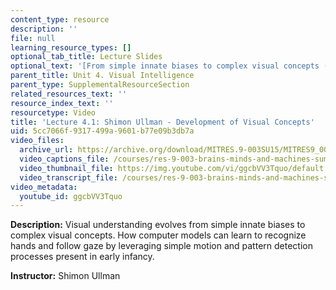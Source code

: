 ```yaml
---
content_type: resource
description: ''
file: null
learning_resource_types: []
optional_tab_title: Lecture Slides
optional_text: '[From simple innate biases to complex visual concepts (PDF - 2.4MB)](resources/mitres_9_003sum15_lec4-1)'
parent_title: Unit 4. Visual Intelligence
parent_type: SupplementalResourceSection
related_resources_text: ''
resource_index_text: ''
resourcetype: Video
title: 'Lecture 4.1: Shimon Ullman - Development of Visual Concepts'
uid: 5cc7066f-9317-499a-9601-b77e09b3db7a
video_files:
  archive_url: https://archive.org/download/MITRES.9-003SU15/MITRES9_003SU15_Lecture_4-1_300k.mp4
  video_captions_file: /courses/res-9-003-brains-minds-and-machines-summer-course-summer-2015/8188dbb266b35f09bd1c57eef4872c56_ggcbVV3Tquo.vtt
  video_thumbnail_file: https://img.youtube.com/vi/ggcbVV3Tquo/default.jpg
  video_transcript_file: /courses/res-9-003-brains-minds-and-machines-summer-course-summer-2015/56d1ccd3d6187c279e98cc4d3d8fc283_ggcbVV3Tquo.pdf
video_metadata:
  youtube_id: ggcbVV3Tquo
---
```


**Description:** Visual understanding evolves from simple innate biases to complex visual concepts. How computer models can learn to recognize hands and follow gaze by leveraging simple motion and pattern detection processes present in early infancy.

**Instructor:** Shimon Ullman